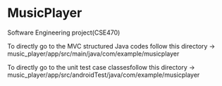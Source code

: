 # MusicPlayer
Software Engineering project(CSE470)

To directly go to the MVC structured Java codes follow this directory -> music_player/app/src/main/java/com/example/musicplayer

To directly go to the unit test case classesfollow this directory -> music_player/app/src/androidTest/java/com/example/musicplayer

